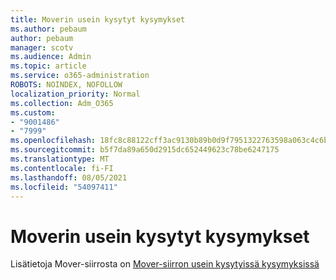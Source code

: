 ```yaml
---
title: Moverin usein kysytyt kysymykset
ms.author: pebaum
author: pebaum
manager: scotv
ms.audience: Admin
ms.topic: article
ms.service: o365-administration
ROBOTS: NOINDEX, NOFOLLOW
localization_priority: Normal
ms.collection: Adm_O365
ms.custom:
- "9001486"
- "7999"
ms.openlocfilehash: 18fc8c88122cff3ac9130b89b0d9f7951322763598a063c4c6b2ff737289599e
ms.sourcegitcommit: b5f7da89a650d2915dc652449623c78be6247175
ms.translationtype: MT
ms.contentlocale: fi-FI
ms.lasthandoff: 08/05/2021
ms.locfileid: "54097411"
---
```

# <a name="mover-faq"></a>Moverin usein kysytyt kysymykset

Lisätietoja Mover-siirrosta on [Mover-siirron usein kysytyissä kysymyksissä](https://docs.microsoft.com/sharepointmigration/mover-migration-faq)
